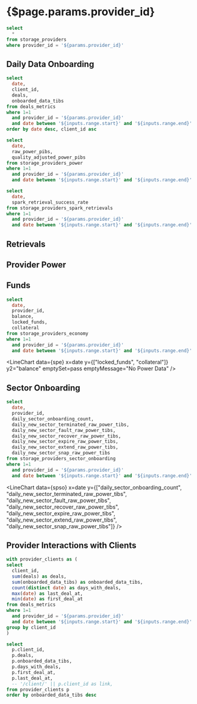 # {$page.params.provider_id}

<DateRange
  name=range
  start=2020-09-01
/>

```sql filtered_provider_info
select
  *
from storage_providers
where provider_id = '${params.provider_id}'
```

<Grid cols=4>

<BigValue
  data={filtered_provider_info}
  value=provider_name
  title="Name"
/>

<BigValue
  data={filtered_provider_info}
  value=total_deals
  title="Total Deals"
/>

<BigValue
  data={filtered_provider_info}
  value=total_active_deals
  title="Total Active Deals"
/>

<BigValue
  data={filtered_provider_info}
  value=total_data_uploaded_tibs
  title="Total Onboarded Data (TiBs)"
/>

<BigValue
  data={filtered_provider_info}
  value=unique_data_uploaded_tibs
  title="Unique Onboarded Data (TiBs)"
/>

<BigValue
  data={filtered_provider_info}
  value=unique_data_uploaded_ratio
  title="Unique Onboarded Data Ratio"
  fmt='#,##0.00%'
/>

<BigValue
  data={filtered_provider_info}
  value=data_uploaded_tibs_30d
  title="Onboarded Data (TiBs) last 30d"
/>

<BigValue
  data={filtered_provider_info}
  value=data_uploaded_tibs_6m
  title="Onboarded Data (TiBs) last 6m"
/>

<BigValue
  data={filtered_provider_info}
  value=data_uploaded_tibs_1y
  title="Onboarded Data (TiBs) last 1y"
/>

<BigValue
  data={filtered_provider_info}
  value=raw_power_pibs
  title="Raw Power (PiBs)"
/>

<BigValue
  data={filtered_provider_info}
  value=quality_adjusted_power_pibs
  title="Quality Adjusted Power (PiBs)"
/>

<BigValue
  data={filtered_provider_info}
  value=verified_data_power_pibs
  title="Verified Data Power (PiBs)"
/>

<BigValue
  data={filtered_provider_info}
  value=first_deal_at
  title="First Deal"
/>

<BigValue
  data={filtered_provider_info}
  value=last_deal_at
  title="Last Deal"
/>

<BigValue
  data={filtered_provider_info}
  value=country
  title="Country"
/>

<BigValue
  data={filtered_provider_info}
  value=is_reachable
  title="Is Reachable"
/>

<BigValue
  data={filtered_provider_info}
  value=filrep_uptime_average
  title="FilRepUptime Average"
/>

<BigValue
  data={filtered_provider_info}
  value=filrep_score
  title="FilRep Score"
/>

<BigValue
  data={filtered_provider_info}
  value=total_rewards
  title="Total Rewards (FIL)"
/>

<BigValue
  data={filtered_provider_info}
  value=total_blocks_mined
/>

<BigValue
  data={filtered_provider_info}
  value=total_win_count
/>

<BigValue
  data={filtered_provider_info}
  value=fee_debt
/>

<BigValue
  data={filtered_provider_info}
  value=provider_collateral
/>

<BigValue
  data={filtered_provider_info}
  value=pre_commit_deposits
/>

<BigValue
  data={filtered_provider_info}
  value=locked_funds
/>

<BigValue
  data={filtered_provider_info}
  value=balance
/>

<BigValue
  data={filtered_provider_info}
  value=initial_pledge
/>

<BigValue
  data={filtered_provider_info}
  value=mean_spark_retrieval_success_rate_7d
/>

<BigValue
  data={filtered_provider_info}
  value=stddev_spark_retrieval_success_rate_7d
/>

<BigValue
  data={filtered_provider_info}
  value=capacity_utilization_ratio
/>

<BigValue
  data={filtered_provider_info}
  value=started_providing_power_at
/>

<BigValue
  data={filtered_provider_info}
  value=avg_data_uploaded_tibs_per_day
/>


</Grid>

## Daily Data Onboarding

```sql filtered_provider_metrics
select
  date,
  client_id,
  deals,
  onboarded_data_tibs
from deals_metrics
where 1=1
  and provider_id = '${params.provider_id}'
  and date between '${inputs.range.start}' and '${inputs.range.end}'
order by date desc, client_id asc
```

<BarChart
  data={filtered_provider_metrics}
  y=onboarded_data_tibs
  series=client_id
  title="Onboarded Data (TiBs)"
  emptySet=pass
  emptySetText="No Deals"
/>

```sql storage_provider_power
select
  date,
  raw_power_pibs,
  quality_adjusted_power_pibs
from storage_providers_power
where 1=1
  and provider_id = '${params.provider_id}'
  and date between '${inputs.range.start}' and '${inputs.range.end}'
```

```sql storage_provider_spark_retrievals
select
  date,
  spark_retrieval_success_rate
from storage_providers_spark_retrievals
where 1=1
  and provider_id = '${params.provider_id}'
  and date between '${inputs.range.start}' and '${inputs.range.end}'
```

## Retrievals

<LineChart
  data={storage_provider_spark_retrievals}
  x=date
  y=spark_retrieval_success_rate
  title="Retrieval Success Rate (Spark)"
  emptySet=pass
  emptySetText="No Retrievals"
/>

## Provider Power

<Grid cols=2>

<AreaChart
  data={storage_provider_power}
  x=date
  y=raw_power_pibs
  title="Raw Power (PiBs)"
  emptySet=pass
  emptyMessage="No Power Data"
  connectGroup=power
/>

<AreaChart
  data={storage_provider_power}
  x=date
  y=quality_adjusted_power_pibs
  title="Quality Adjusted Power (PiBs)"
  emptySet=pass
  emptyMessage="No Power Data"
  connectGroup=power
/>

</Grid>

## Funds

```sql spe
select
  date,
  provider_id,
  balance,
  locked_funds,
  collateral
from storage_providers_economy
where 1=1
  and provider_id = '${params.provider_id}'
  and date between '${inputs.range.start}' and '${inputs.range.end}'
```

<LineChart
  data={spe}
  x=date
  y={["locked_funds", "collateral"]}
  y2="balance"
  emptySet=pass
  emptyMessage="No Power Data"
/>

## Sector Onboarding

```sql spso
select
  date,
  provider_id,
  daily_sector_onboarding_count,
  daily_new_sector_terminated_raw_power_tibs,
  daily_new_sector_fault_raw_power_tibs,
  daily_new_sector_recover_raw_power_tibs,
  daily_new_sector_expire_raw_power_tibs,
  daily_new_sector_extend_raw_power_tibs,
  daily_new_sector_snap_raw_power_tibs
from storage_providers_sector_onboarding
where 1=1
  and provider_id = '${params.provider_id}'
  and date between '${inputs.range.start}' and '${inputs.range.end}'
```

<LineChart
  data={spso}
  x=date
  y={["daily_sector_onboarding_count", "daily_new_sector_terminated_raw_power_tibs", "daily_new_sector_fault_raw_power_tibs", "daily_new_sector_recover_raw_power_tibs", "daily_new_sector_expire_raw_power_tibs", "daily_new_sector_extend_raw_power_tibs", "daily_new_sector_snap_raw_power_tibs"]}
/>

## Provider Interactions with Clients

```sql filtered_client_providers
with provider_clients as (
select
  client_id,
  sum(deals) as deals,
  sum(onboarded_data_tibs) as onboarded_data_tibs,
  count(distinct date) as days_with_deals,
  max(date) as last_deal_at,
  min(date) as first_deal_at
from deals_metrics
where 1=1
  and provider_id = '${params.provider_id}'
  and date between '${inputs.range.start}' and '${inputs.range.end}'
group by client_id
)

select
  p.client_id,
  p.deals,
  p.onboarded_data_tibs,
  p.days_with_deals,
  p.first_deal_at,
  p.last_deal_at,
  -- '/client/' || p.client_id as link,
from provider_clients p
order by onboarded_data_tibs desc
```

<DataTable
  data={filtered_client_providers}
  emptySet=pass
  emptyMessage="No Providers"
  rowShading=true
  rowLines=false
  downloadable=true
/>
